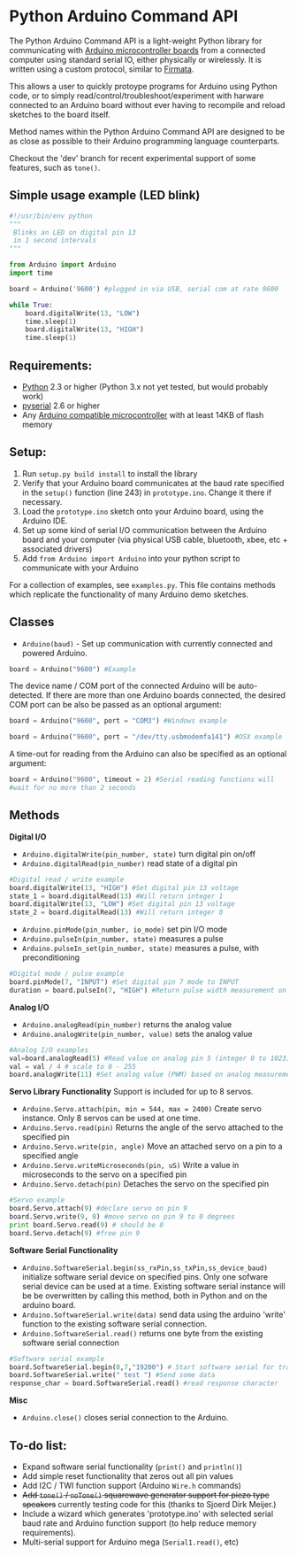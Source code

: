 # Python Arduino Command API

The Python Arduino Command API is a light-weight Python library for 
communicating with [Arduino microcontroller boards](http://www.arduino.cc/) from a connected computer using 
standard serial IO, either physically 
or wirelessly. It is written using a custom protocol, similar to [Firmata](http://firmata.org/wiki/Main_Page). 

This allows a user to quickly protoype programs for Arduino using Python code, or to 
simply read/control/troubleshoot/experiment
with harware connected to an Arduino board without ever having to recompile and reload sketches to the board itself.

Method names within the Python Arduino Command API are designed to be as close 
as possible to their Arduino programming language counterparts.

Checkout the 'dev' branch for recent experimental support of some features, such as `tone()`.

## Simple usage example (LED blink)
```python
#!/usr/bin/env python
"""
 Blinks an LED on digital pin 13
 in 1 second intervals
"""

from Arduino import Arduino
import time

board = Arduino('9600') #plugged in via USB, serial com at rate 9600

while True:
    board.digitalWrite(13, "LOW")
    time.sleep(1)
    board.digitalWrite(13, "HIGH")
    time.sleep(1)
```

## Requirements:
- [Python](http://python.org/) 2.3 or higher (Python 3.x not yet tested, but would probably work)
- [pyserial](http://pyserial.sourceforge.net/) 2.6 or higher
- Any [Arduino compatible microcontroller](https://www.sparkfun.com/) with at least 14KB of flash memory 

## Setup:
1. Run `setup.py build install` to install the library
2. Verify that your Arduino board communicates at the baud rate specified in the 
`setup()` function (line 243) in `prototype.ino`. Change it there if necessary.
3. Load the `prototype.ino` sketch onto your Arduino board, using the Arduino IDE.
4. Set up some kind of serial I/O communication between the Arduino board and your computer (via physical USB cable, 
bluetooth, xbee, etc + associated drivers)
5. Add `from Arduino import Arduino` into your python script to communicate with your Arduino

For a collection of examples, see `examples.py`. This file contains methods which replicate
the functionality of many Arduino demo sketches. 

## Classes
- `Arduino(baud)` - Set up communication with currently connected and powered 
Arduino. 

```python
board = Arduino("9600") #Example
```

The device name / COM port of the connected Arduino will be auto-detected. 
If there are more than one Arduino boards connected,
the desired COM port can be also be passed as an optional argument:

```python
board = Arduino("9600", port = "COM3") #Windows example
```
```python
board = Arduino("9600", port = "/dev/tty.usbmodemfa141") #OSX example
```

A time-out for reading from the Arduino can also be specified as an optional 
argument:

```python
board = Arduino("9600", timeout = 2) #Serial reading functions will 
#wait for no more than 2 seconds
```

## Methods

**Digital I/O**

- `Arduino.digitalWrite(pin_number, state)` turn digital pin on/off
- `Arduino.digitalRead(pin_number)` read state of a digital pin

```python
#Digital read / write example
board.digitalWrite(13, "HIGH") #Set digital pin 13 voltage
state_1 = board.digitalRead(13) #Will return integer 1
board.digitalWrite(13, "LOW") #Set digital pin 13 voltage
state_2 = board.digitalRead(13) #Will return integer 0
```

- `Arduino.pinMode(pin_number, io_mode)` set pin I/O mode
- `Arduino.pulseIn(pin_number, state)` measures a pulse  
- `Arduino.pulseIn_set(pin_number, state)` measures a pulse, with preconditioning

```python
#Digital mode / pulse example
board.pinMode(7, "INPUT") #Set digital pin 7 mode to INPUT
duration = board.pulseIn(7, "HIGH") #Return pulse width measurement on pin 7
```

**Analog I/O**

- `Arduino.analogRead(pin_number)` returns the analog value
- `Arduino.analogWrite(pin_number, value)` sets the analog value

```python
#Analog I/O examples
val=board.analogRead(5) #Read value on analog pin 5 (integer 0 to 1023)
val = val / 4 # scale to 0 - 255
board.analogWrite(11) #Set analog value (PWM) based on analog measurement
```

**Servo Library Functionality**
Support is included for up to 8 servos. 

- `Arduino.Servo.attach(pin, min = 544, max = 2400)` Create servo instance. Only 8 servos can be used at one time. 
- `Arduino.Servo.read(pin)` Returns the angle of the servo attached to the specified pin
- `Arduino.Servo.write(pin, angle)` Move an attached servo on a pin to a specified angle
- `Arduino.Servo.writeMicroseconds(pin, uS)` Write a value in microseconds to the servo on a specified pin
- `Arduino.Servo.detach(pin)` Detaches the servo on the specified pin

```python
#Servo example
board.Servo.attach(9) #declare servo on pin 9
board.Servo.write(9, 0) #move servo on pin 9 to 0 degrees
print board.Servo.read(9) # should be 0
board.Servo.detach(9) #free pin 9
```

**Software Serial Functionality**

- `Arduino.SoftwareSerial.begin(ss_rxPin,ss_txPin,ss_device_baud)` initialize software serial device on 
specified pins. 
Only one sofware serial device can be used at a time. Existing software serial instance will 
be be overwritten by calling this method, both in Python and on the arduino board.
- `Arduino.SoftwareSerial.write(data)` send data using the arduino 'write' function to the existing software 
serial connection.
- `Arduino.SoftwareSerial.read()` returns one byte from the existing software serial connection

```python
#Software serial example
board.SoftwareSerial.begin(0,7,"19200") # Start software serial for transmit only (tx on pin 7)
board.SoftwareSerial.write(" test ") #Send some data 
response_char = board.SoftwareSerial.read() #read response character
```

**Misc**

- `Arduino.close()` closes serial connection to the Arduino.

## To-do list:
- Expand software serial functionality (`print()` and `println()`)
- Add simple reset functionality that zeros out all pin values
- Add I2C / TWI function support (Arduino `Wire.h` commands)
- <del> Add `tone()` / `noTone()` squarewave generator support for piezo type speakers</del> currently testing code for this (thanks to Sjoerd Dirk Meijer.)
- Include a wizard which generates 'prototype.ino' with selected serial baud rate and Arduino function support 
(to help reduce memory requirements).
- Multi-serial support for Arduino mega (`Serial1.read()`, etc)
